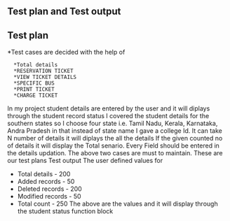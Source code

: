 ## Test plan and Test output
## Test plan
*Test cases are decided with the help of
```
  *Total details
  *RESERVATION TICKET
  *VIEW TICKET DETAILS 
  *SPECIFIC BUS
  *PRINT TICKET
  *CHARGE TICKET
 ``` 
  
  
  
  
  
In my project student details are entered by the user and it will diplays through the student record status
I covered the student details for the southern states so I choose four state i.e. Tamil Nadu, Kerala, Karnataka, Andra Pradesh in that instead of state name I gave a college Id.
It can take N number of details it will diplays the all the details
If the given counted no of details it will display the Total senario.
Every Field should be entered in the details updation.
The above two cases are must to maintain.
These are our test plans
Test output
The user defined values for

  * Total details - 200
  * Added records - 50
  * Deleted records - 200
  * Modified records - 50
  * Total count - 250
  The above are the values and it will display through the student status function block
